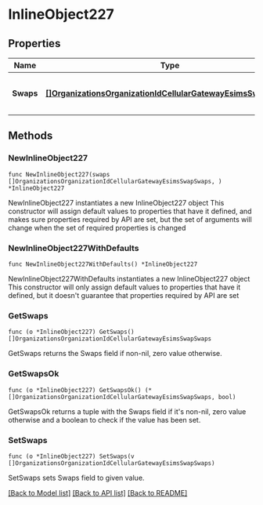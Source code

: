 # InlineObject227

## Properties

Name | Type | Description | Notes
------------ | ------------- | ------------- | -------------
**Swaps** | [**[]OrganizationsOrganizationIdCellularGatewayEsimsSwapSwaps**](OrganizationsOrganizationIdCellularGatewayEsimsSwapSwaps.md) | Each object represents a swap for one eSIM | 

## Methods

### NewInlineObject227

`func NewInlineObject227(swaps []OrganizationsOrganizationIdCellularGatewayEsimsSwapSwaps, ) *InlineObject227`

NewInlineObject227 instantiates a new InlineObject227 object
This constructor will assign default values to properties that have it defined,
and makes sure properties required by API are set, but the set of arguments
will change when the set of required properties is changed

### NewInlineObject227WithDefaults

`func NewInlineObject227WithDefaults() *InlineObject227`

NewInlineObject227WithDefaults instantiates a new InlineObject227 object
This constructor will only assign default values to properties that have it defined,
but it doesn't guarantee that properties required by API are set

### GetSwaps

`func (o *InlineObject227) GetSwaps() []OrganizationsOrganizationIdCellularGatewayEsimsSwapSwaps`

GetSwaps returns the Swaps field if non-nil, zero value otherwise.

### GetSwapsOk

`func (o *InlineObject227) GetSwapsOk() (*[]OrganizationsOrganizationIdCellularGatewayEsimsSwapSwaps, bool)`

GetSwapsOk returns a tuple with the Swaps field if it's non-nil, zero value otherwise
and a boolean to check if the value has been set.

### SetSwaps

`func (o *InlineObject227) SetSwaps(v []OrganizationsOrganizationIdCellularGatewayEsimsSwapSwaps)`

SetSwaps sets Swaps field to given value.



[[Back to Model list]](../README.md#documentation-for-models) [[Back to API list]](../README.md#documentation-for-api-endpoints) [[Back to README]](../README.md)


